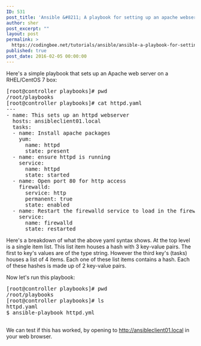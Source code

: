 ```yaml
---
ID: 531
post_title: 'Ansible &#8211; A playbook for setting up an apache webserver'
author: sher
post_excerpt: ""
layout: post
permalink: >
  https://codingbee.net/tutorials/ansible/ansible-a-playbook-for-setting-up-an-apache-webserver
published: true
post_date: 2016-02-05 00:00:00
---
```

Here's a simple playbook that sets up an Apache web server on a RHEL/CentOS 7 box:
<pre>
[root@controller playbooks]# pwd
/root/playbooks
[root@controller playbooks]# cat httpd.yaml
---
- name: This sets up an httpd webserver
  hosts: ansibleclient01.local
  tasks:
  - name: Install apache packages 
    yum:
      name: httpd
      state: present
  - name: ensure httpd is running
    service:
      name: httpd 
      state: started
  - name: Open port 80 for http access
    firewalld:
      service: http
      permanent: true
      state: enabled
  - name: Restart the firewalld service to load in the firewall changes
    service: 
      name: firewalld 
      state: restarted
</pre>

Here's a breakdown of what the above yaml syntax shows. At the top level is a single item list. This list item houses a hash with 3 key-value pairs. The first to key's values are of the type string. However the third key's (tasks) houses a list of 4 items. Each one of these list items contains a hash. Each of these hashes is made up of 2 key-value pairs.  

Now let's run this playbook:
<pre>
[root@controller playbooks]# pwd
/root/playbooks
[root@controller playbooks]# ls
httpd.yaml
$ ansible-playbook httpd.yml

</pre>
We can test if this has worked, by opening to http://ansibleclient01.local in your web browser.

&nbsp;